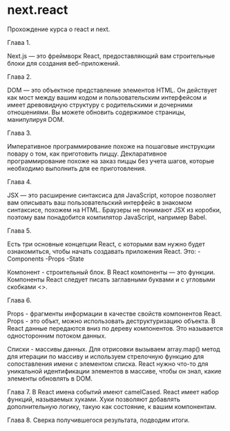 # next.react
Прохождение курса о react и next.

Глава 1.

Next.js — это фреймворк React, предоставляющий вам строительные блоки для создания веб-приложений.

Глава 2.

DOM — это объектное представление элементов HTML. Он действует как мост между вашим кодом и пользовательским интерфейсом и имеет древовидную структуру с родительскими и дочерними отношениями.
Вы можете обновить содержимое страницы, манипулируя DOM.

Глава 3.

Императивное программирование похоже на пошаговые инструкции повару о том, как приготовить пиццу.
Декларативное программирование похоже на заказ пиццы без учета шагов, которые необходимо выполнить для ее приготовления.

Глава 4.

JSX — это расширение синтаксиса для JavaScript, которое позволяет вам описывать ваш пользовательский интерфейс в знакомом синтаксисе, похожем на HTML.
Браузеры не понимают JSX из коробки, поэтому вам понадобится компилятор JavaScript, например Babel.

Глава 5.

Есть три основные концепции React, с которыми вам нужно будет ознакомиться, чтобы начать создавать приложения React. Это:
-Components
-Props
-State

Компонент - строительный блок. В React компоненты — это функции. Компоненты React следует писать заглавными буквами и с угловыми скобками <>.

Глава 6.

Props - фрагменты информации в качестве свойств компонентов React. Props - это объкт, можно использовать деструктуризацию объекта.
В React данные передаются вниз по дереву компонентов. Это называется односторонним потоком данных.

Списки - массивы данных. Для отрисовки вызываем array.map() метод для итерации по массиву и используем стрелочную функцию для сопоставления имени с элементом списка. React нужно что-то для уникальной идентификации элементов в массиве, чтобы он знал, какие элементы обновлять в DOM.

Глава 7.
В React имена событий имеют camelCased. React имеет набор функций, называемых хуками. Хуки позволяют добавлять дополнительную логику, такую ​​как состояние, к вашим компонентам.

Глава 8. 
Сверка получившегося результата, подводим итоги.